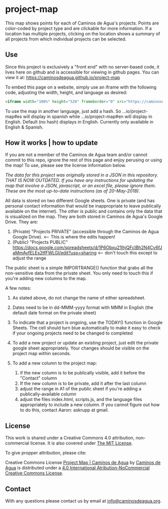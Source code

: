# project-map
This map shows points for each of Caminos de Agua's projects. 
Points are color-coded by project type and are clickable for more information.
If a location has multiple projects, clicking on the location shows a summary of all projects from which individual projects can be selected. 

## Use
Since this project is exclusively a "front end" with no server-based code, it lives here on github and is accessible for viewing in github pages. You can view it at: https://caminosdeagua.github.io/project-map

To embed this page on a website, simply use an iframe with the following code, adjusting the width, height, and language as desired:

```html
<iframe width="100%" height="520" frameborder="0" src="https://caminosdeagua.github.io/project-map#en" allowfullscreen webkitallowfullscreen mozallowfullscreen oallowfullscreen msallowfullscreen></iframe>
```

To use the map in another language, just add a hash. So ...io/project-map#es will display in spanish while ...io/project-map#en will display in English. Default (no hash) displays in English. Currently only available in English & Spanish.

## How it works | how to update
If you are not a member of the Caminos de Agua team and/or cannot commit to this repo, ignore the rest of this page and enjoy perusing or using the map! To use, please see the license information below. 

*The data for this project was originally stored in a JSON in this repository. THAT IS NOW OUTDATED. If you have any instructions for updating the map that involve a JSON, javascript, or an excel file, please ignore them. These are the most up-to-date instructions (as of 20-May-2018).*

All data is stored on two different Google sheets. One is private (and has personal contact information that would be inappropriate to leave publically available on the internet). The other is public and contains only the data that is visualized on the map. They are both stored in Caminos de Agua's Google Drive. They are:

1. (Private) "Projects PRIVATE" (accessible through the Caminos de Agua Google Drive). <-- This is where the edits happen!
2. (Public) "Projects PUBLIC" https://docs.google.com/spreadsheets/d/1P6Obxu21IhjQFcIBh2N4Cv6fJaMmAyfELEs2tfFWLGI/edit?usp=sharing <-- don't touch this except to adjust the range

The public sheet is a simple IMPORTRANGE() function that grabs all the non-sensitive data from the private sheet. You only need to touch this if you're adding new columns to the map. 

A few notes:
1. As stated above, do not change the name of either spreadsheet.

2. Dates need to be in dd-MMM-yyyy format with MMM in English (the default date format on the private sheet)

3. To indicate that a project is ongoing, use the TODAY() function in Google Sheets. The cell should turn blue automatically to make it easy to check if your ongoing projects need to be changed to completed

4. To add a new project or update an existing project, just edit the private google sheet appropriately. Your changes should be visible on the project map within seconds. 

5. To add a new column to the project map:
    1. if the new column is to be publically visible, add it before the "Contact" column
    2. If the new column is to be private, add it after the last column
    3. adjust the range in A1 of the public sheet if you're adding a publically-available column
    4. adjust the files index.html, scripts.js, and the language files appropriately to include a new column. If you cannot figure out how to do this, contact Aaron: askrupp at gmail. 

## License
This work is shared under a Creative Commons 4.0 attribution, non-commercial license. It is also covered under [The MIT License](https://opensource.org/licenses/MIT). 

To give propper attribution, please cite:

Creative Commons License
[Project Map | Caminos de Agua](https://caminosdeagua.github.io/project-map) by [Caminos de Agua](https://www.caminosdeagua.org) is distributed under a [4.0 International Atribution-NoCommercial Creative Commons License](https://creativecommons.org/share-your-work/licensing-types-examples/).

## Contact
With any questions please contact us by email at info@caminosdeagua.org. 
